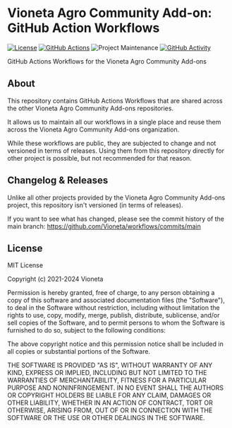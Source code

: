 # Vioneta Agro Community Add-on: GitHub Action Workflows

[![License][license-shield]](LICENSE.md)
[![GitHub Actions][github-actions-shield]][github-actions]
![Project Maintenance][maintenance-shield]
[![GitHub Activity][commits-shield]][commits]

GitHub Actions Workflows for the Vioneta Agro Community Add-ons

## About

This repository contains GitHub Actions Workflows that are shared across
the other Vioneta Agro Community Add-ons repositories.

It allows us to maintain all our workflows in a single place and reuse
them across the Vioneta Agro Community Add-ons organization.

While these workflows are public, they are subjected to change and not
versioned in terms of releases. Using them from this repository directly for
other project is possible, but not recommended for that reason.

## Changelog & Releases

Unlike all other projects provided by the Vioneta Agro Community Add-ons
project, this repository isn't versioned (in terms of releases).

If you want to see what has changed, please see the commit history of the
main branch: <https://github.com/Vioneta/workflows/commits/main>

## License

MIT License

Copyright (c) 2021-2024 Vioneta

Permission is hereby granted, free of charge, to any person obtaining a copy
of this software and associated documentation files (the "Software"), to deal
in the Software without restriction, including without limitation the rights
to use, copy, modify, merge, publish, distribute, sublicense, and/or sell
copies of the Software, and to permit persons to whom the Software is
furnished to do so, subject to the following conditions:

The above copyright notice and this permission notice shall be included in all
copies or substantial portions of the Software.

THE SOFTWARE IS PROVIDED "AS IS", WITHOUT WARRANTY OF ANY KIND, EXPRESS OR
IMPLIED, INCLUDING BUT NOT LIMITED TO THE WARRANTIES OF MERCHANTABILITY,
FITNESS FOR A PARTICULAR PURPOSE AND NONINFRINGEMENT. IN NO EVENT SHALL THE
AUTHORS OR COPYRIGHT HOLDERS BE LIABLE FOR ANY CLAIM, DAMAGES OR OTHER
LIABILITY, WHETHER IN AN ACTION OF CONTRACT, TORT OR OTHERWISE, ARISING FROM,
OUT OF OR IN CONNECTION WITH THE SOFTWARE OR THE USE OR OTHER DEALINGS IN THE
SOFTWARE.

[commits-shield]: https://img.shields.io/github/commit-activity/y/Vioneta/workflows.svg
[commits]: https://github.com/Vioneta/workflows/commits/main
[github-actions-shield]: https://github.com/Vioneta/workflows/actions/workflows/workflows-ci.yaml/badge.svg
[github-actions]: https://github.com/Vioneta/workflows/actions/workflows/workflows-ci.yaml
[license-shield]: https://img.shields.io/github/license/Vioneta/workflows.svg
[maintenance-shield]: https://img.shields.io/maintenance/yes/2024.svg
